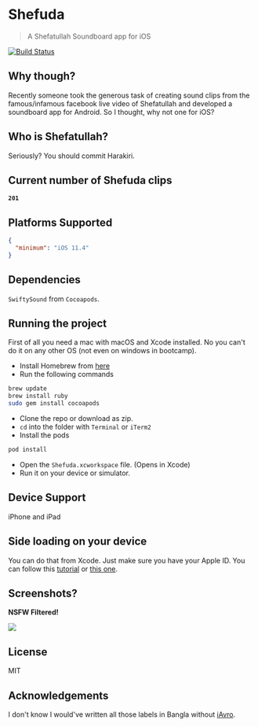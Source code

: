 # Shefuda
> A Shefatullah Soundboard app for iOS

[![Build Status](https://travis-ci.org/ShawonAshraf/Shefuda.svg?branch=master)](https://travis-ci.org/ShawonAshraf/Shefuda)

## Why though?
Recently someone took the generous task of creating sound clips from the famous/infamous facebook live video of Shefatullah and developed a soundboard app for Android. So I thought, why not one for iOS?

## Who is Shefatullah?
Seriously? You should commit Harakiri.

## Current number of Shefuda clips
**`201`**

## Platforms Supported

```json
{
  "minimum": "iOS 11.4"
}
```

## Dependencies
`SwiftySound` from `Cocoapods`.

## Running the project
First of all you need a mac with macOS and Xcode installed. No you can't do it on any other OS (not even on windows in bootcamp).

- Install Homebrew from [here](https://brew.sh/)
- Run the following commands
```bash
brew update
brew install ruby
sudo gem install cocoapods
```
- Clone the repo or download as zip.
- `cd` into the folder with `Terminal` or `iTerm2`
- Install the pods
```bash
pod install
```
- Open the `Shefuda.xcworkspace` file. (Opens in Xcode)
- Run it on your device or simulator.

## Device Support
iPhone and iPad

## Side loading on your device
You can do that from Xcode. Just make sure you have your Apple ID. You can follow this [tutorial](https://youtu.be/VvrBbBjP-Hs) or [this one](https://youtu.be/bpyslMcAsgs).

## Screenshots?
**NSFW Filtered!**

<img src="https://uzzcew.ch.files.1drv.com/y4mvM9KZ7Rj6ipfwX4Xd0AtwjzlGGzwUEbTqaKRihAXo3d6seEIOCQfTZnc-_54ihIW_HdZonQ9S-2p5V_uqr996is-0GNqd2KrmUW8q2lDtsuhDPoBNppr87n2WR_7dk4mb0uckt_lHDzIm-Rs521XIIoZZnCM35p3WgTBF9GYZr561o92KtgmPtjv94KHcGtj?width=1090&height=1928&cropmode=none"/>

## License
MIT

## Acknowledgements
I don't know I would've written all those labels in Bangla without [iAvro](https://www.omicronlab.com/iavro.html).
